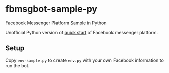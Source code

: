 # fbmsgbot-sample-py
Facebook Messenger Platform Sample in Python

Unofficial Python version of [quick start](https://developers.facebook.com/docs/messenger-platform/guides/quick-start) of Facebook messenger platform.

## Setup
Copy `env-sample.py` to create `env.py` with your own Facebook information to run the bot.